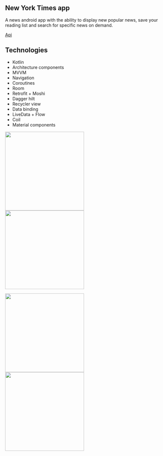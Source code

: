 ## New York Times app
A news android app with the ability to display new popular news, save your reading list and search for specific news on demand.

[Api](https://developer.nytimes.com/apis)

## Technologies
* Kotlin
* Architecture components
* MVVM
* Navigation
* Coroutines
* Room
* Retrofit + Moshi
* Dagger hilt
* Recycler view
* Data binding
* LiveData + Flow
* Coil
* Material components

<img src="https://user-images.githubusercontent.com/33917440/192186455-9f812baf-423d-4910-883f-3ad7134de3fa.jpg" width="256"/> <img src="https://user-images.githubusercontent.com/33917440/192186460-a03bdf07-192f-45a9-85c6-3d830f202a8e.jpg" width="256"/>

<img src="https://user-images.githubusercontent.com/33917440/192186459-f223ce0a-b763-4b10-a403-d8c4e0d671dc.jpg" width="256"/> <img src="https://user-images.githubusercontent.com/33917440/192186462-c1a208e7-a25f-42b3-ac74-2d56376e262b.jpg" width="256"/>
